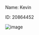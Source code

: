 Name: Kevin

ID: 20864452

![image](https://user-images.githubusercontent.com/91274922/218959959-2c9412b2-071b-4135-974f-17205bb844a7.png)